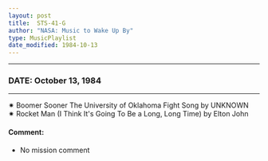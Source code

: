 ```yaml
---
layout: post
title:  STS-41-G
author: "NASA: Music to Wake Up By"
type: MusicPlaylist
date_modified: 1984-10-13
---
```


----
### DATE: October 13, 1984
----
✷ Boomer Sooner The University of Oklahoma Fight Song by UNKNOWN  &nbsp;<br />✷ Rocket Man (I Think It's Going To Be a Long, Long Time) by Elton John

#### Comment:
* No mission comment

